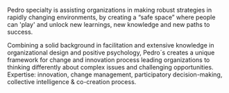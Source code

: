 Pedro specialty is assisting organizations in making robust strategies in rapidly changing environments, by creating a “safe space” where people can 'play' and unlock new learnings, new knowledge and new paths to success.

Combining a solid background in facilitation and extensive knowledge in organizational design and positive psychology, Pedro´s creates a unique framework for change and innovation process leading organizations to thinking differently about complex issues and challenging opportunities. Expertise: innovation, change management, participatory decision-making, collective intelligence & co-creation process.
